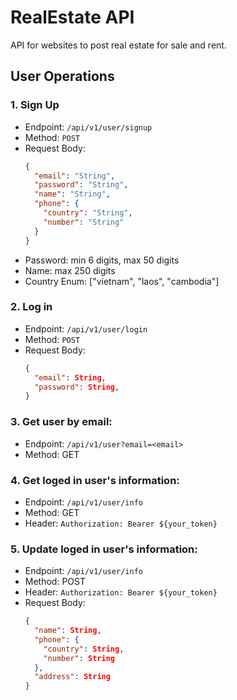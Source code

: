 # RealEstate API

API for websites to post real estate for sale and rent.

## User Operations

### 1. Sign Up

- Endpoint: `/api/v1/user/signup`
- Method: `POST`
- Request Body:
  ```json
  {
    "email": "String",
    "password": "String",
    "name": "String",
    "phone": {
      "country": "String",
      "number": "String"
    }
  }
  ```
- Password: min 6 digits, max 50 digits
- Name: max 250 digits
- Country Enum: ["vietnam", "laos", "cambodia"]

### 2. Log in

- Endpoint: `/api/v1/user/login`
- Method: `POST`
- Request Body:
  ```json
  {
    "email": String,
    "password": String,
  }
  ```

### 3. Get user by email:

- Endpoint: `/api/v1/user?email=<email>`
- Method: GET

### 4. Get loged in user's information:

- Endpoint: `/api/v1/user/info`
- Method: GET
- Header: `Authorization: Bearer ${your_token}`

### 5. Update loged in user's information:

- Endpoint: `/api/v1/user/info`
- Method: POST
- Header: `Authorization: Bearer ${your_token}`
- Request Body:
  ```json
  {
    "name": String,
    "phone": {
      "country": String,
      "number": String
    },
    "address": String
  }
  ```
